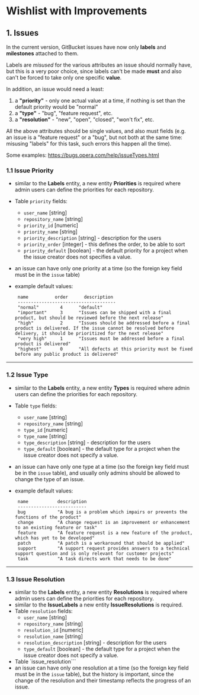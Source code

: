 Wishlist with Improvements
==========================

## 1. Issues

In the current version, GitBucket issues have now only **labels** and **milestones** attached to them.

Labels are *misused* for the various attributes an issue should normally have, but this is a very poor choice, since labels can't be made **must** and also can't be forced to take only one specific **value**.

In addition, an issue would need a least:
1. a **"priority"** - only one actual value at a time, if nothing is set than the default priority would be "normal"
1. a **"type"** - "bug", "feature request", etc. 
1. a **"resolution"** - "new", "open", "closed", "won't fix", etc.

All the above attributes should be single values, and also must fields (e.g. an issue is a "feature request" or a "bug", but not both at the same time: misusing "labels" for this task, such errors this happen all the time).

Some examples: https://bugs.opera.com/help/issueTypes.html
### 1.1 Issue Priority

 - similar to the **Labels** entity, a new entity **Priorities** is required where admin users can define the priorities for each repository.
 - Table `priority` fields: 
    - `user_name` [string]
    - `repository_name` [string]
    - `priority_id` [numeric] 
    - `priority_name` [string]
    - `priority_description` [string] - description for the users
    - `priority_order` [integer] - this defines the order, to be able to sort
    - `priority_default` [boolean] - the default priority for a project when the issue creator does not specifies a value.

 - an issue can have only one priority at a time (so the foreign key field must be in the ```issue``` table)
 - example default values:
   ```
    name          order      description
    -------------------------------------
    "normal"        4      "default"
    "important"     3      "Issues can be shipped with a final product, but should be reviewed before the next release"
    "high"          2      "Issues should be addressed before a final product is delivered. If the issue cannot be resolved before delivery, it should be prioritized for the next release"
    "very high"     1      "Issues must be addressed before a final product is delivered"
    "highest"       0      "All defects at this priority must be fixed before any public product is delivered"
   ```

--------

### 1.2 Issue Type
 - similar to the **Labels** entity, a new entity **Types** is required where admin users can define the priorities for each repository.
 - Table `type` fields: 
    - `user_name` [string]
    - `repository_name` [string]
    - `type_id` [numeric] 
    - `type_name` [string]
    - `type_description` [string] - description for the users
    - `type_default` [boolean] - the default type for a project when the issue creator does not specify a value.

 - an issue can have only one type at a time (so the foreign key field must be in the ```issue``` table), and usually only admins should be allowed to change the type of an issue.
 - example default values:
   ```
    name           description
    --------------------------
    bug            "A bug is a problem which impairs or prevents the functions of the product"
    change         "A change request is an improvement or enhancement to an existing feature or task"
    feature        "A feature request is a new feature of the product, which has yet to be developed"
    patch          "A patch is a workaround that should be applied"
    support        "A support request provides answers to a technical support question and is only relevant for customer projects"
    task           "A task directs work that needs to be done"
   ```

-----------

### 1.3 Issue Resolution
 - similar to the **Labels** entity, a new entity **Resolutions** is required where admin users can define the priorities for each repository.
 - similar to the **IssueLabels** a new entity **IssueResolutions** is required.
 - Table `resolution` fields: 
    - `user_name` [string]
    - `repository_name` [string]
    - `resolution_id` [numeric] 
    - `resolution_name` [string]
    - `resolution_description` [string] - description for the users
    - `type_default` [boolean] - the default type for a project when the issue creator does not specify a value.
 - Table `issue_resolution```
 - an issue can have only one resolution at a time (so the foreign key field must be in the ```issue``` table), but the history is important, since the change of the resolution and their timestamp reflects the progress of an issue.
